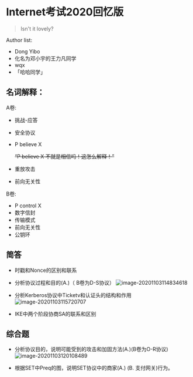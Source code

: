 # Internet考试2020回忆版

> Isn't it lovely?

Author list:

* Dong Yibo
* 化名为邓小宇的王力凡同学
* wqx
* 「哈哈同学」

## 名词解释：

A卷:

* 挑战-应答

* 安全协议

* P believe X

  ~~“P believe X 不就是相信吗！这怎么解释！”~~

* 重放攻击

* 前向无关性

B卷:

* P control X
* 数字信封
* 传输模式
* 前向无关性
* 公钥环

## 简答

* 时戳和Nonce的区别和联系
* 分析协议过程和目的(A.)（ B卷为D-S协议）
  ![image-20201103114834618](image-20201103114834618.png)

* 分析Kerberos协议中Ticketv和认证头的结构和作用
  ![image-20201103115720707](image-20201103115720707.png)
* IKE中两个阶段协商SA的联系和区别

## 综合题

* 分析协议目的，说明可能受到的攻击和加固方法(A.)(B卷为O-R协议)
  ![image-20201103120108489](image-20201103120108489.png)

  

* 根据SET中Preq的图，说明SET协议中的商家(A.) (B. 支付网关)行为。

